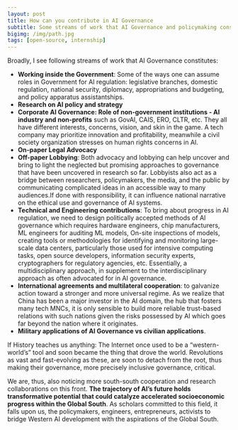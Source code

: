 ```yaml
---
layout: post
title: How can you contribute in AI Governance
subtitle: Some streams of work that AI Governance and policymaking constitutes 
bigimg: /img/path.jpg
tags: [open-source, internship]
---
```


Broadly, I see following streams of work that AI Governance constitutes:

- **Working inside the Government**: Some of the ways one can assume roles in Government for AI regulation: legislative branches, domestic regulation, national security, diplomacy, appropriations and budgeting, and policy apparatus assistantships.
- **Research on AI policy and strategy**
- **Corporate AI Governance: Role of non-government institutions - AI industry and non-profits** such as GovAI, CAIS, ERO, CLTR, etc. They all have different interests, concerns, vision, and skin in the game. A tech company may prioritize innovation and profitability, meanwhile a civil society organization stresses on human rights concerns in AI.
- **On-paper Legal Advocacy**
- **Off-paper Lobbying**: Both advocacy and lobbying can help uncover and bring to light the neglected but promising approaches to governance that have been uncovered in research so far. Lobbyists also act as a bridge between researchers, policymakers, the media, and the public by communicating complicated ideas in an accessible way to many audiences.If done with responsibility, it can influence national narrative on the ethical use and governance of AI systems. 
- **Technical and Engineering contributions**: To bring about progress in AI regulation, we need to design politically accepted methods of AI governance which requires hardware engineers, chip manufacturers, ML engineers for auditing ML models, On-site inspections of models, creating tools or methodologies for identifying and monitoring large-scale data centers, particularly those used for intensive computing tasks, open source developers, information security experts, cryptographers for regulatory agencies, etc. Essentially, a multidisciplinary approach, in supplement to the interdisciplinary approach as often advocated for in AI governance. 
- **International agreements and multilateral cooperation**: to galvanize action toward a stronger and more universal regime. As we realize that China has been a major investor in the AI domain, the hub that fosters many tech MNCs, it is only sensible to build more reliable trust-based relations with such nations given the risks possessed by AI which goes far beyond the nation where it originates. 
- **Military applications of AI Governance vs civilian applications**. 

If History teaches us anything: The Internet once used to be a “western-world’s” tool and soon became the thing that drove the world. Revolutions as vast and fast-evolving as these, are soon to detach from the root, thus making their governance, more precisely inclusive governance, critical.

We are, thus, also noticing more south-south cooperation and research collaborations on this front. **The trajectory of AI’s future holds transformative potential that could catalyze accelerated socioeconomic progress within the Global South**. As scholars committed to this field, it falls upon us, the policymakers, engineers, entrepreneurs, activists to bridge Western AI development with the aspirations of the Global South.
